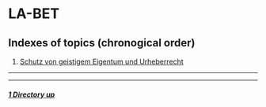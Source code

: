 # LA-BET

Indexes of topics (chronogical order)
-------------------------------------

1. [Schutz von geistigem Eigentum und Urheberrecht](./Urheberrecht.md) 

----
----

##### [1 Directory up](./../README.md)